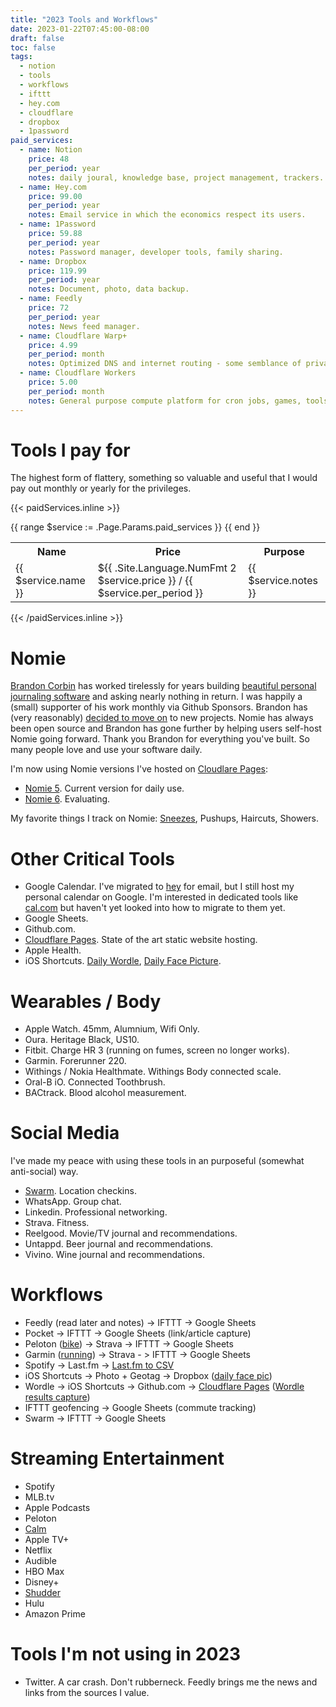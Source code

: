 ```yaml
---
title: "2023 Tools and Workflows"
date: 2023-01-22T07:45:00-08:00
draft: false
toc: false
tags: 
  - notion
  - tools
  - workflows
  - ifttt
  - hey.com
  - cloudflare
  - dropbox
  - 1password
paid_services: 
  - name: Notion
    price: 48
    per_period: year
    notes: daily joural, knowledge base, project management, trackers.
  - name: Hey.com
    price: 99.00
    per_period: year
    notes: Email service in which the economics respect its users.
  - name: 1Password
    price: 59.88
    per_period: year
    notes: Password manager, developer tools, family sharing.
  - name: Dropbox
    price: 119.99
    per_period: year
    notes: Document, photo, data backup.
  - name: Feedly
    price: 72
    per_period: year
    notes: News feed manager. 
  - name: Cloudflare Warp+
    price: 4.99
    per_period: month
    notes: Optimized DNS and internet routing - some semblance of privacy.
  - name: Cloudflare Workers
    price: 5.00
    per_period: month
    notes: General purpose compute platform for cron jobs, games, tools, automation, web widgets and doodads.
---
```


# Tools I pay for

The highest form of flattery, something so valuable and useful that I would pay out monthly or yearly for the privileges.

{{< paidServices.inline >}}
<table>
  <tr>
    <th>Name</th>
    <th>Price</th>
    <th>Purpose</th>
  </tr>
  {{ range $service := .Page.Params.paid_services }}
    <tr>
      <td>{{ $service.name }}</td>
      <td>${{ .Site.Language.NumFmt 2 $service.price }} / {{ $service.per_period }} </td>
      <td>{{ $service.notes }}</td>
    </tr>
  {{ end }}
</table>
{{< /paidServices.inline >}}

# Nomie

[Brandon Corbin][4] has worked tirelessly for years building [beautiful personal journaling software][5] and asking nearly nothing in return. I was happily a (small) supporter of his work monthly via Github Sponsors. Brandon has (very reasonably) [decided to move on][6] to new projects. Nomie has always been open source and Brandon has gone further by helping users self-host Nomie going forward. Thank you Brandon for everything you've built. So many people love and use your software daily.

I'm now using Nomie versions I've hosted on [Cloudlare Pages][7]:
- [Nomie 5][8]. Current version for daily use.  
- [Nomie 6][9]. Evaluating.

My favorite things I track on Nomie: [Sneezes][14], Pushups, Haircuts, Showers. 

# Other Critical Tools

- Google Calendar. I've migrated to [hey][0] for email, but I still host my personal calendar on Google. I'm interested in dedicated tools like [cal.com][1] but haven't yet looked into how to migrate to them yet.
- Google Sheets.
- Github.com.
- [Cloudflare Pages][7]. State of the art static website hosting.
- Apple Health.
- iOS Shortcuts. [Daily Wordle][13], [Daily Face Picture][12].

# Wearables / Body
- Apple Watch. 45mm,  Alumnium, Wifi Only. 
- Oura. Heritage Black, US10. 
- Fitbit. Charge HR 3 (running on fumes, screen no longer works).
- Garmin. Forerunner 220.
- Withings / Nokia Healthmate. Withings Body connected scale. 
- Oral-B iO. Connected Toothbrush. 
- BACtrack. Blood alcohol measurement. 

# Social Media

I've made my peace with using these tools in an purposeful (somewhat anti-social) way.

- [Swarm][2]. Location checkins. 
- WhatsApp. Group chat. 
- Linkedin. Professional networking. 
- Strava. Fitness. 
- Reelgood. Movie/TV journal and recommendations. 
- Untappd. Beer journal and recommendations. 
- Vivino. Wine journal and recommendations. 

# Workflows
- Feedly (read later and notes) -> IFTTT -> Google Sheets
- Pocket -> IFTTT -> Google Sheets (link/article capture)
- Peloton ([bike][16]) -> Strava -> IFTTT -> Google Sheets
- Garmin ([running][15]) -> Strava - > IFTTT -> Google Sheets
- Spotify -> Last.fm -> [Last.fm to CSV][11]
- iOS Shortcuts -> Photo + Geotag -> Dropbox ([daily face pic][12])
- Wordle -> iOS Shortcuts -> Github.com -> [Cloudflare Pages][7] ([Wordle results capture][13])
- IFTTT geofencing -> Google Sheets (commute tracking)
- Swarm -> IFTTT -> Google Sheets

# Streaming Entertainment
- Spotify
- MLB.tv
- Apple Podcasts
- Peloton
- [Calm][3]
- Apple TV+
- Netflix
- Audible
- HBO Max
- Disney+
- [Shudder][10]
- Hulu
- Amazon Prime

# Tools I'm not using in 2023
- Twitter. A car crash. Don't rubberneck. Feedly brings me the news and links from the sources I value. 


  [0]: https://hey.com
  [1]: https://cal.com
  [2]: https://swarmapp.com
  [3]: https://calm.com
  [4]: https://github.com/brandoncorbin
  [5]: https://nomie.app
  [6]: https://nomie.app/#more
  [7]: https://pages.cloudflare.com
  [8]: https://nomie5.pages.dev
  [9]: https://nomie-6.pages.dev
  [10]: https://www.shudder.com/
  [11]: https://benjaminbenben.com/lastfm-to-csv/
  [12]: https://data.tomhummel.com/recipe/face-timelapse/
  [13]: https://wordle.tomhummel.com/a/how-it-works/
  [14]: https://data.tomhummel.com/sneezes/
  [15]: https://data.tomhummel.com/running/
  [16]: https://data.tomhummel.com/swim-bike-run/
